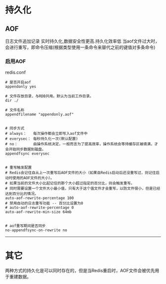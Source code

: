 # 持久化

## AOF

日志文件追加记录
实时持久化,数据安全性更高.持久化效率低
当aof文件过大时，会进行重写，即命令压缩(根据类型使用一条命令来替代之前的键值对多条命令)

### 启用AOF

redis.conf

```shell
# 是否开启aof
appendonly yes

# 文件存放目录，与RDB共用。默认为当前工作目录。
dir ./

# 文件名称
appendfilename "appendonly.aof"


# 同步方式
# always：   每次操作都会立即写入aof文件中
# everysec： 每秒持久化一次(默认配置)
# no：       由操作系统决定，一般而言为了提高效率，操作系统会等待缓存区被填满，才会开始同步数据到磁盘。
appendfsync everysec


# 重写触发配置
# Redis会记住自从上一次重写后AOF文件的大小（如果自Redis启动后还没重写过，则记住启动时使用的AOF文件的大小）。
# 如果当前的文件大小比起记住的那个大小超过指定的百分比，则会触发重写。
# 同时需要设置一个文件大小最小值，只有大于这个值文件才会重写，以防文件很小，但是已经达到百分比的情况。
auto-aof-rewrite-percentage 100
# 禁用自动的日志重写功能 -- 百分比设置为0
# auto-aof-rewrite-percentage 0
auto-aof-rewrite-min-size 64mb


# aof重写期间是否同步
no-appendfsync-on-rewrite no
```

---

# 其它

两种方式的持久化是可以同时存在的，但是当Redis重启时，AOF文件会被优先用于重建数据。
